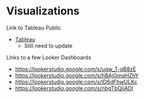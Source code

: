 # Visualizations
Link to Tableau Public

* [Tableau](https://public.tableau.com/app/profile/olin.yoder/vizzes)
  - Still need to update
    
Links to a few Looker Dashboards

* https://lookerstudio.google.com/s/uqw_T-qB8zE
* https://lookerstudio.google.com/s/hBAjGmqHZhY
* https://lookerstudio.google.com/s/lD6dFhwULKc
* https://lookerstudio.google.com/s/nbgTbQiiADI

